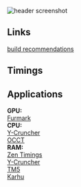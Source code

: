![header screenshot](https://i.ibb.co/23rBCHrz/first-ever-sff-itx-build-ncase-m2-round-stealth-build-v0-a6tgnr32g1he1.jpg)

## Links
[build recommendations](https://uk.pcpartpicker.com/user/Fragil1ty/saved/)

## Timings

## Applications
**GPU:** </br>
[Furmark](https://geeks3d.com/furmark/downloads/) </br> 
**CPU:** </br>
[Y-Cruncher](https://github.com/Mysticial/y-cruncher) </br>
[OCCT](https://www.ocbase.com/download) </br>
**RAM:** </br>
[Zen Timings](https://zentimings.com/) </br>
[Y-Cruncher](https://github.com/Mysticial/y-cruncher) </br>
[TM5](https://github.com/CoolCmd/TestMem5) </br>
[Karhu](https://www.karhusoftware.com/ramtest/#introduction) </br>

<!--
**Fragil1ty/Fragil1ty** is a ✨ _special_ ✨ repository because its `README.md` (this file) appears on your GitHub profile.

Here are some ideas to get you started:

- 🔭 I’m currently working on ...
- 🌱 I’m currently learning ...
- 👯 I’m looking to collaborate on ...
- 🤔 I’m looking for help with ...
- 💬 Ask me about ...
- 📫 How to reach me: ...
- 😄 Pronouns: ...
- ⚡ Fun fact: ...
-->
